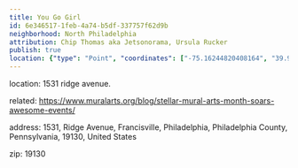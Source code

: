 ```yaml
---
title: You Go Girl
id: 6e346517-1feb-4a74-b5df-337757f62d9b
neighborhood: North Philadelphia
attribution: Chip Thomas aka Jetsonorama, Ursula Rucker
publish: true
location: {"type": "Point", "coordinates": ["-75.16244820408164", "39.96853855102041"]}
---
```


location: 1531 ridge avenue.


            
related: https://www.muralarts.org/blog/stellar-mural-arts-month-soars-awesome-events/




            
address: 1531, Ridge Avenue, Francisville, Philadelphia, Philadelphia County, Pennsylvania, 19130, United States



zip: 19130



                